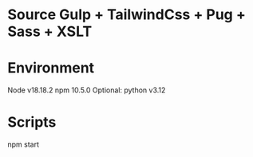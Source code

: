 # Source Gulp + TailwindCss + Pug + Sass + XSLT

# Environment
Node v18.18.2
npm 10.5.0
Optional: python v3.12

# Scripts
npm start